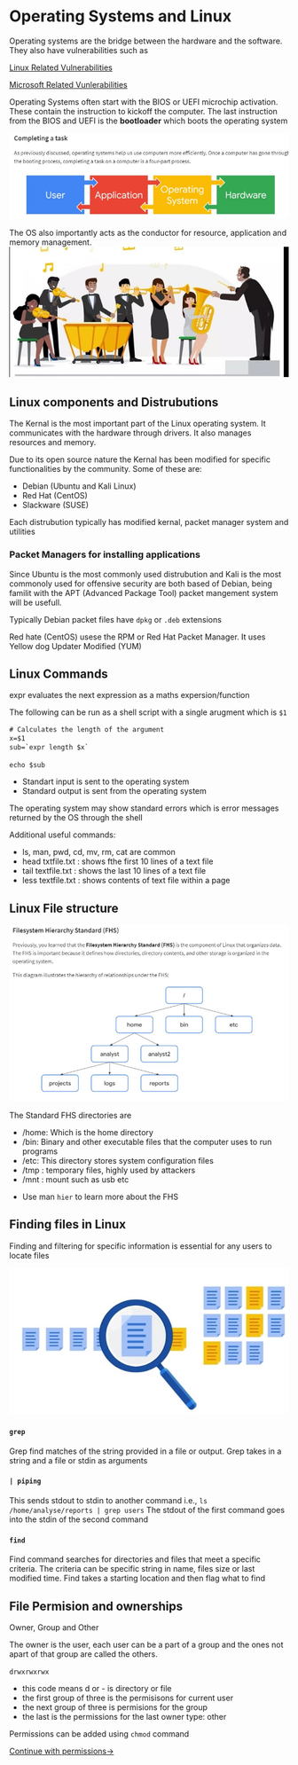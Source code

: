 # Operating Systems and Linux

Operating systems are the bridge between the hardware and the software. They also have vulnerabilities such as

[Linux Related Vulnerabilities](https://ubuntu.com/security/cves)

[Microsoft Related Vunlerabilities](https://msrc.microsoft.com/update-guide/vulnerability)

Operating Systems often start with the BIOS or UEFI microchip activation. These contain the instruction to kickoff the computer. The last instruction from the BIOS and UEFI is the **bootloader** which boots the operating system

![os](os.jpg)

The OS also importantly acts as the conductor for resource, application and memory management.
![conductor](management.jpg)


## Linux components and Distrubutions
The Kernal is the most important part of the Linux operating system. It communicates with the hardware through drivers. It also manages resources and memory.

Due to its open source nature the Kernal has been modified for specific functionalities by the community. Some of these are:
- Debian (Ubuntu and Kali Linux)
- Red Hat (CentOS)
- Slackware (SUSE)

Each distrubution typically has modified kernal, packet manager system and utilities

### Packet Managers for installing applications

Since Ubuntu is the most commonly used distrubution and Kali is the most commonoly used for offensive security are both based of Debian, being familit with the APT (Advanced Package Tool) packet mangement system will be usefull.

Typically Debian packet files have `dpkg` or `.deb` extensions

Red hate (CentOS) usese the RPM or Red Hat Packet Manager. It uses Yellow dog Updater Modified (YUM)


## Linux Commands

expr evaluates the next expression as a maths expersion/function

The following can be run as a shell script with a single arugment which is `$1`
```
# Calculates the length of the argument
x=$1
sub=`expr length $x`

echo $sub
```

- Standart input is sent to the operating system
- Standard output is sent from the operating system

The operating system may show standard errors which is error messages returned by the OS through the shell


Additional useful commands:
- ls, man, pwd, cd, mv, rm, cat are common
- head txtfile.txt : shows fthe first 10 lines of a text file
- tail textfile.txt : shows the last 10 lines of a text file
- less textfile.txt : shows contents of text file within a page

## Linux File structure
![file](tree.jpg)

The Standard FHS directories are 
- /home: Which is the home directory
- /bin: Binary and other executable files that the computer uses to run programs
- /etc: This directory stores system configuration files
- /tmp : temporary files, highly used by attackers
- /mnt : mount such as usb etc

* Use man `hier` to learn more about the FHS

## Finding files in Linux
Finding and filtering for specific information is essential for any users to locate files

![find](./filter_find.jpg)

#### `grep`
Grep find matches of the string provided in a file or output. 
Grep takes in a string and a file or stdin as arguments

#### `| piping` 
This sends stdout to stdin to another command
i.e., `ls /home/analyse/reports | grep users`
The stdout of the first command goes into the stdin of the second command

#### `find`
Find command searches for directories and files that meet a specific criteria. The criteria can be specific string in name, files size or last modified time.
Find takes a starting location and then flag what to find

## File Permision and ownerships

Owner, Group and Other

The owner is the user, each user can be a part of a group and the ones not apart of that group are called the others.

`drwxrwxrwx` 
- this code means d or - is directory or file
- the first group of three is the permisisons for current user
- the next group of three is permisions for the group
- the last is the permissions for the last owner type: other

Permissions can be added using `chmod` command


[Continue with permissions->](./permissions.md)